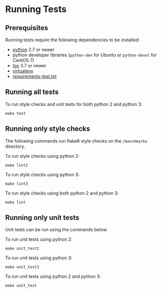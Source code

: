 # Running Tests

## Prerequisites

Running tests require the following dependencies to be installed:
* [python](https://www.python.org/downloads/) 2.7 or newer
* python developer libraries (`python-dev` for Ubuntu or `python-devel` for CentOS 7)
* [tox](https://tox.readthedocs.io/en/latest/install.html) 3.7 or newer
* [virtualenv](https://virtualenv.pypa.io)
* [requirements-test.txt](../requirements-test.txt)

## Running all tests

To run style checks and unit tests for both python 2 and python 3:

```
make test
```

## Running only style checks

The following commands run flake8 style checks on the `/benchmarks` directory.

To run style checks using python 2:
```
make lint2
```

To run style checks using python 3:
```
make lint3
```

To run style checks using both python 2 and python 3:
```
make lint
```

## Running only unit tests

Unit tests can be run using the commands below.

To run unit tests using python 2:
```
make unit_test2
```

To run unit tests using python 3:
```
make unit_test3
```

To run unit tests using python 2 and python 3:
```
make unit_test
```
